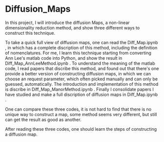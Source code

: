 # Diffusion_Maps

In this project, I will introduce the diffusion Maps, a non-linear dimensionality reduction method, and show three different ways to construct this technique.

To take a quick full view of diffusion maps, one can read the Diff_Map.ipynb , in which has a complete discription of this method, including the definition of nomenclatures.
For me, I learn this technique starting from converting Ann Lee's matlab code into Python, and show the result in Diff_Map_AnnLeeMethod.ipynb . To understand the meaning of the matlab code, I read papers that discribe this method, and found out that there's one provide a better version of constructing diffusion maps, in which we can choose an request parameter, which often picked manually and can only be guessed, automatically. The introduction and implementation of this method is discribe in Diff_Map_ManorMethod.ipynb . Finally I consolidate papers I have studied and make a full discription of diffusion maps in Diff_Map.ipynb .

One can compare these three codes, it is not hard to find that there is no unique way to construct a map, some method seems very different, but still can get the result as good as another.

After reading these three codes, one should learn the steps of constructing a diffusion map.
